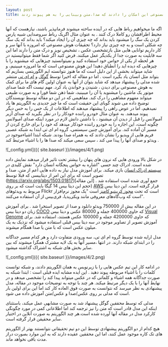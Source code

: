 ```yaml
---
layout: post
title: دو مقاله ای که به هوش مصنوعی این امکان را دادند که صدا،متن وبینایی را به هم پیوند زدند 
---
```

اگه ما میخواهیم رباط هایی که در آینده ساخته میشوند فرمانپذیر باشند، نیازهست که آنها محیط اطرافشان رو کاملا درک کنند . به عنوان مثال اگریک رباط  سروصدایی شبیه پارس کردن یک سگ را میشنود باید بداند که چه چیزی آن را ایجاد میکند؟ باید بداند که یک سگ چه شکلی است و به چه چیزی نیاز دارد؟
تحقیقات هوش مصنوعی که امروزه با آنها سر و کار داریم توانایی هایی مثل بازتشخصی عکس ، تشخیص نویز و درک متن را دارند اما این سه قابلیت به صورت جدا از یکدیگر عمل میکنند. فرض کنید اگر شما فقط میتوانیستید در هر لحظه از یکی از حواس خود استفاده کنید و نمیتوانستید چیزهایی که میشنوید را با چیزهایی که دیده اید را انطباق دهید! این هوش مصنوعی است که ما امروزه میبینیم، و شاید میتواند بخشی از این دلیل است که ما هنوز نتوانسته ایم الگوریتمی بسازیم که بتواند مثل انسان یاد بگیرد است .
اما دو مقاله که اخیرا توسط [گوگل](https://arxiv.org/abs/1706.05137) و [ام ای تی](https://arxiv.org/abs/1706.00932) منتشر شده مدلی را پیشنهاد میدهد که شاید بتوان از آنها به عنوان اولین گام های ما برای کمک به هوش مصنوعی برای دیدن ، شنیدن و خواندن یاد کرد.
مهم نیست اگه شما صدای موتور یک ماشین را میشنوید یا آن را میبینید، شما ذهن شما فورا و به صورت طبیعی میتواند مفهوم مشاهبی را درک کند. 
مفاهیمی که در این دو مقاله توسط نویسندگان توضیح داده می شوند گویای این حقیقت است که ما چیز جدیدی به الگوریتم ها یاد نمیدهیم، اما در عوض راهی را پیشتهاد میدهند که اطلاعات از یک حس را به حس دیگر پیوند میدهند.  به عنوان مثال خودرو راننده خودکار را در نظر بگیرید که صدای آزیر آمبولانس را قبل از دیدن آن میشنود ، با داشتن دانش لازم در مورد اینکه صدای آمبولانس چگونه است، این اجازه را به خودرو راننده خودکار میدهد که خود را برای خارج کردن از مسیر آن آماده کند.
برای آموزش چنین سیستمی، گروه ام ای تی ابتدا به شبکه عصبی فریم هایی از ویدیو را نشان دادند که به همراه صدا بودند. شبکه ابتدا اشیاءموجود در ویدئو و صدای آنها را پیدا می کند ، سپس سعی میکند که صدا ها را با اشیاء مرتبط کند .

![_config.yml]({{ site.baseurl }}/images/4/1.png)

در شکل بالا ورودی هایی که نرون های پنهان را بیشتر تحت تاثیر قرار میدهند نمایش داده شده است. ادراک چند حسی "اشاره به حواس پنجگانه انسان دارد" نقش کلیدی در [سیستم ادراک انسان](https://en.wikipedia.org/wiki/Perceptual_system) بازی میکند.
برای آموزش مدل نیاز به داده هایی اعم از متن، صدا و تصویر است که برای این امر از دیتابیسی که قبلا توسط (https://arxiv.org/abs/1503.01817)[این مقاله] جمع آوری شده است استفاده شد .(حجم این دیتا بیس 14 گیگا بایت است که بر روی [AWS](https://webscope.sandbox.yahoo.com/catalog.php?datatype=i&did=67) قرار گرفته است. این دیتا بیس مربوط به ویدئوهای Flickr است که تحت [مجوز کرییتیو کامنز](https://en.wikipedia.org/wiki/Creative_Commons_license) است  "یک مجوز نرم‌افزار است که وب‌گاه‌های معروفی مانند ویکی‌پدیا، فری‌بیس از آن استفاده می‌کنند".

 در این مقاله بیش از 750000 ویدئو دانلود و صدا از تصویر استخرا شد . برای آموزش زبان دو دیتا بیس [COCO]( http://mscoco.org) که حاوی  400000 جمله و 80000 عکس و دیتا بیس [Visual Genome](  https://arxiv.org/abs/1602.07332) که حاوی 4200000 جمله و 100000 عکس هستند، استفاده شد. برای آموزش تصویر از تصاویر موجود در سه دیتا بیس قبلی استفاده میشود که نزذیک به یک میلون عکس است  که با متن یا صدا همگام میشوند.

مدل ارایه شده توسط گروه ام ای تی، سه ورودی متفاوت دارد و هر کدام مسیر جداگانه را در ابتدای شبکه دارند. در انتها ،مسیر آنها به یک لایه مشترک همگرا میشوند که بین سایر بخش های شبکه به اشتراک گذاشته میشود. 

![_config.yml]({{ site.baseurl }}/images/4/2.png)

در ادامه کار این تیم عکس هایی را با زیرنویس به همان الگوریتم دادند، و شبکه توانست کلمات را با اشیاء مربوطه پیوند دهید . این ایده مشابه ایده قبلی است : ابتدا شبکه به صورت جداگانه همه اشیاء و کلماتی که در عکس میتواند پیدا کند را  تشخصی میدهد و در نهایط آنها را با یک دیگر مرتبط میکند.
هر چند با توجه به توضیحات موجود در مقاله، مدل پیشنهادی به نظر میرسد که نتوانست به صورت فوق العاده کار کند اما این برای اولین بار است که مدلی بر روی عکس/صدا و عکس/متن آموزش داده می شود. 

مدلی که توسط محققین گوگل پیشنهاد شد به صورت مشابهی عمل میکند، باستثنای اینکه این مدل قادر است که متن را نیز ترجمه کند اما اطلاعاتی کمی در مورد چگونگی کارکرد مدل در مقاله آنها آورده شده است.هر چند الگوریتم به صورت آنلاین در اختیار سایر محقیقن قرار گرفته است.

هیچ کدام از دو الگوریتم پیشنهادی توسط این دو تیم تحقیقاتی نتوانستند بهتر از الگوریتم های تک کاره موجود عمل کنند، اما این محققین عقیده دارند که به این موارد بصورت دراز مدت باقی نخواهد ماند. 
